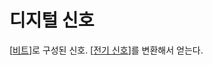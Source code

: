 # 디지털 신호

[[비트]]로 구성된 신호. [[전기 신호]]를 변환해서 얻는다.

[//begin]: # "Autogenerated link references for markdown compatibility"
[비트]: 비트.md "비트"
[전기 신호]: <전기 신호.md> "전기 신호"
[//end]: # "Autogenerated link references"